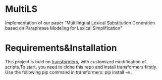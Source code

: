 # MultiLS
Implementation of our paper "Multilingual Lexical Substitution Generation based on
Paraphrase Modeling for Lexical Simplification"
# Requirements&Installation
This project is buld on [transformers](https://github.com/huggingface/transformers/tree/v4.20-release), with customized modification of scripts.To start, you need to clone this repo and install transformers firstly. Use the following pip command in transformers:
pip install -e .

